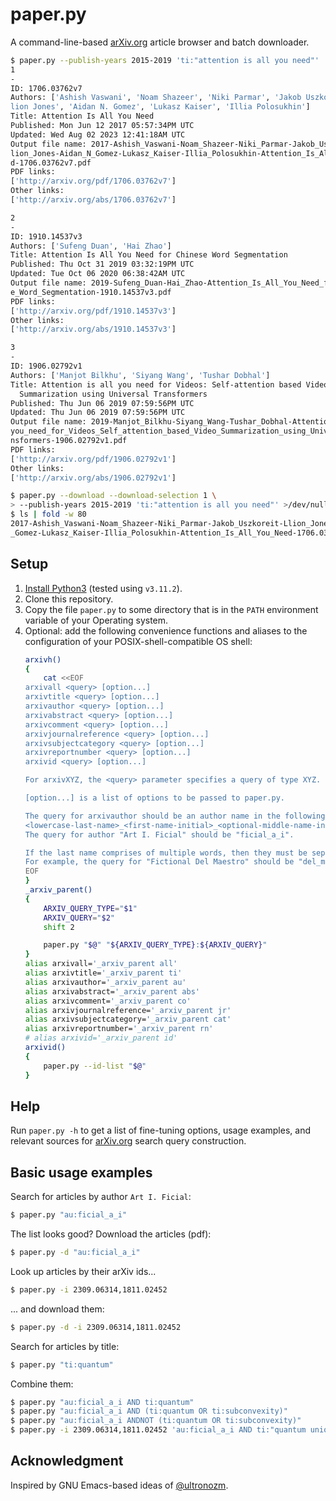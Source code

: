 # paper.py
A command-line-based [arXiv.org](https://arxiv.org/) article browser and batch downloader.
```sh
$ paper.py --publish-years 2015-2019 'ti:"attention is all you need"' | fold -w 80
1
-
ID: 1706.03762v7
Authors: ['Ashish Vaswani', 'Noam Shazeer', 'Niki Parmar', 'Jakob Uszkoreit', 'L
lion Jones', 'Aidan N. Gomez', 'Lukasz Kaiser', 'Illia Polosukhin']
Title: Attention Is All You Need
Published: Mon Jun 12 2017 05:57:34PM UTC
Updated: Wed Aug 02 2023 12:41:18AM UTC
Output file name: 2017-Ashish_Vaswani-Noam_Shazeer-Niki_Parmar-Jakob_Uszkoreit-L
lion_Jones-Aidan_N_Gomez-Lukasz_Kaiser-Illia_Polosukhin-Attention_Is_All_You_Nee
d-1706.03762v7.pdf
PDF links:
['http://arxiv.org/pdf/1706.03762v7']
Other links:
['http://arxiv.org/abs/1706.03762v7']

2
-
ID: 1910.14537v3
Authors: ['Sufeng Duan', 'Hai Zhao']
Title: Attention Is All You Need for Chinese Word Segmentation
Published: Thu Oct 31 2019 03:32:19PM UTC
Updated: Tue Oct 06 2020 06:38:42AM UTC
Output file name: 2019-Sufeng_Duan-Hai_Zhao-Attention_Is_All_You_Need_for_Chines
e_Word_Segmentation-1910.14537v3.pdf
PDF links:
['http://arxiv.org/pdf/1910.14537v3']
Other links:
['http://arxiv.org/abs/1910.14537v3']

3
-
ID: 1906.02792v1
Authors: ['Manjot Bilkhu', 'Siyang Wang', 'Tushar Dobhal']
Title: Attention is all you need for Videos: Self-attention based Video
  Summarization using Universal Transformers
Published: Thu Jun 06 2019 07:59:56PM UTC
Updated: Thu Jun 06 2019 07:59:56PM UTC
Output file name: 2019-Manjot_Bilkhu-Siyang_Wang-Tushar_Dobhal-Attention_is_all_
you_need_for_Videos_Self_attention_based_Video_Summarization_using_Universal_Tra
nsformers-1906.02792v1.pdf
PDF links:
['http://arxiv.org/pdf/1906.02792v1']
Other links:
['http://arxiv.org/abs/1906.02792v1']

$ paper.py --download --download-selection 1 \
> --publish-years 2015-2019 'ti:"attention is all you need"' >/dev/null
$ ls | fold -w 80
2017-Ashish_Vaswani-Noam_Shazeer-Niki_Parmar-Jakob_Uszkoreit-Llion_Jones-Aidan_N
_Gomez-Lukasz_Kaiser-Illia_Polosukhin-Attention_Is_All_You_Need-1706.03762v7.pdf
```

## Setup
1. [Install Python3](https://www.python.org/downloads/) (tested using `v3.11.2`).
2. Clone this repository.
3. Copy the file `paper.py` to some directory that is in the `PATH` environment variable
   of your Operating system.
4. Optional: add the following convenience functions and aliases to the configuration of your POSIX-shell-compatible OS shell:
   ```sh
   arxivh()
   {
       cat <<EOF
   arxivall <query> [option...]
   arxivtitle <query> [option...]
   arxivauthor <query> [option...]
   arxivabstract <query> [option...]
   arxivcomment <query> [option...]
   arxivjournalreference <query> [option...]
   arxivsubjectcategory <query> [option...]
   arxivreportnumber <query> [option...]
   arxivid <query> [option...]

   For arxivXYZ, the <query> parameter specifies a query of type XYZ.

   [option...] is a list of options to be passed to paper.py.

   The query for arxivauthor should be an author name in the following form:
   <lowercase-last-name>_<first-name-initial>_<optional-middle-name-initial>
   The query for author "Art I. Ficial" should be "ficial_a_i".

   If the last name comprises of multiple words, then they must be separated by underscores.
   For example, the query for "Fictional Del Maestro" should be "del_maestro_f".
   EOF
   }
   _arxiv_parent()
   {
       ARXIV_QUERY_TYPE="$1"
       ARXIV_QUERY="$2"
       shift 2

       paper.py "$@" "${ARXIV_QUERY_TYPE}:${ARXIV_QUERY}"
   }
   alias arxivall='_arxiv_parent all'
   alias arxivtitle='_arxiv_parent ti'
   alias arxivauthor='_arxiv_parent au'
   alias arxivabstract='_arxiv_parent abs'
   alias arxivcomment='_arxiv_parent co'
   alias arxivjournalreference='_arxiv_parent jr'
   alias arxivsubjectcategory='_arxiv_parent cat'
   alias arxivreportnumber='_arxiv_parent rn'
   # alias arxivid='_arxiv_parent id'
   arxivid()
   {
       paper.py --id-list "$@"
   }
   ```

## Help
Run `paper.py -h` to get a list of fine-tuning options, usage examples, and relevant sources for [arXiv.org](https://arxiv.org/) search query construction.

## Basic usage examples
Search for articles by author `Art I. Ficial`:
```sh
$ paper.py "au:ficial_a_i"
```

The list looks good? Download the articles (pdf):
```sh
$ paper.py -d "au:ficial_a_i"
```

Look up articles by their arXiv ids...
```sh
$ paper.py -i 2309.06314,1811.02452
```

... and download them:
```sh
$ paper.py -d -i 2309.06314,1811.02452
```

Search for articles by title:
```sh
$ paper.py "ti:quantum"
```

Combine them:
```sh
$ paper.py "au:ficial_a_i AND ti:quantum"
$ paper.py "au:ficial_a_i AND (ti:quantum OR ti:subconvexity)"
$ paper.py "au:ficial_a_i ANDNOT (ti:quantum OR ti:subconvexity)"
$ paper.py -i 2309.06314,1811.02452 'au:ficial_a_i AND ti:"quantum unique ergodicity"'
```

## Acknowledgment
Inspired by GNU Emacs-based ideas of [@ultronozm](https://github.com/ultronozm).
